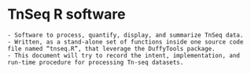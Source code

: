 ﻿# TnSeq R software 

    - Software to process, quantify, display, and summarize TnSeq data.
    - Written, as a stand-alone set of functions inside one source code file named “tnseq.R”, that leverage the DuffyTools package.
    - This document will try to record the intent, implementation, and run-time procedure for processing Tn-seq datasets.
